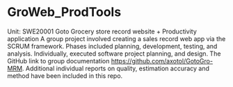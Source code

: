 # GroWeb_ProdTools
Unit: SWE20001 
Goto Grocery store record website + Productivity application 
A group project involved creating a sales record web app via the SCRUM framework. Phases included planning, development, testing, and analysis. Individually, 
executed software project planning, and design. The GitHub link to group documentation https://github.com/axotol/GotoGro-MRM. Additional individual reports on quality, estimation accuracy and method have been included in this repo.


